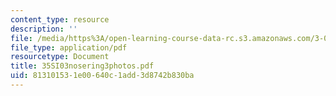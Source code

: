 ```yaml
---
content_type: resource
description: ''
file: /media/https%3A/open-learning-course-data-rc.s3.amazonaws.com/3-094-materials-in-human-experience-spring-2004/813101531e00640c1add3d8742b830ba_35SI03nosering3photos.pdf
file_type: application/pdf
resourcetype: Document
title: 35SI03nosering3photos.pdf
uid: 81310153-1e00-640c-1add-3d8742b830ba
---
```

